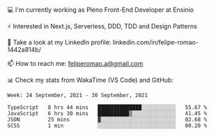 💻 I'm currently working as Pleno Front-End Developer at Ensinio

⚡ Interested in Next.js, Serverless, DDD, TDD and Design Patterns

👥 Take a look at my LinkedIn profile: linkedin.com/in/felipe-romao-1442a814b/

📫 How to reach me: feliperomao.a@gmail.com

📊 Check my stats from WakaTime (VS Code) and GitHub:

<!--START_SECTION:waka-->
```text
Week: 24 September, 2021 - 30 September, 2021

TypeScript   8 hrs 44 mins   ██████████████░░░░░░░░░░░   55.67 % 
JavaScript   6 hrs 30 mins   ██████████▒░░░░░░░░░░░░░░   41.45 % 
JSON         25 mins         ▓░░░░░░░░░░░░░░░░░░░░░░░░   02.68 % 
SCSS         1 min           ░░░░░░░░░░░░░░░░░░░░░░░░░   00.20 % 
```
<!--END_SECTION:waka-->
